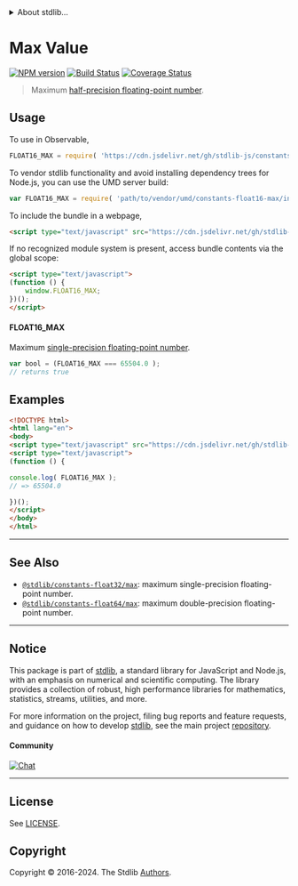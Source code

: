 <!--

@license Apache-2.0

Copyright (c) 2018 The Stdlib Authors.

Licensed under the Apache License, Version 2.0 (the "License");
you may not use this file except in compliance with the License.
You may obtain a copy of the License at

   http://www.apache.org/licenses/LICENSE-2.0

Unless required by applicable law or agreed to in writing, software
distributed under the License is distributed on an "AS IS" BASIS,
WITHOUT WARRANTIES OR CONDITIONS OF ANY KIND, either express or implied.
See the License for the specific language governing permissions and
limitations under the License.

-->


<details>
  <summary>
    About stdlib...
  </summary>
  <p>We believe in a future in which the web is a preferred environment for numerical computation. To help realize this future, we've built stdlib. stdlib is a standard library, with an emphasis on numerical and scientific computation, written in JavaScript (and C) for execution in browsers and in Node.js.</p>
  <p>The library is fully decomposable, being architected in such a way that you can swap out and mix and match APIs and functionality to cater to your exact preferences and use cases.</p>
  <p>When you use stdlib, you can be absolutely certain that you are using the most thorough, rigorous, well-written, studied, documented, tested, measured, and high-quality code out there.</p>
  <p>To join us in bringing numerical computing to the web, get started by checking us out on <a href="https://github.com/stdlib-js/stdlib">GitHub</a>, and please consider <a href="https://opencollective.com/stdlib">financially supporting stdlib</a>. We greatly appreciate your continued support!</p>
</details>

# Max Value

[![NPM version][npm-image]][npm-url] [![Build Status][test-image]][test-url] [![Coverage Status][coverage-image]][coverage-url] <!-- [![dependencies][dependencies-image]][dependencies-url] -->

> Maximum [half-precision floating-point number][half-precision-floating-point-format].



<section class="usage">

## Usage

To use in Observable,

```javascript
FLOAT16_MAX = require( 'https://cdn.jsdelivr.net/gh/stdlib-js/constants-float16-max@umd/browser.js' )
```

To vendor stdlib functionality and avoid installing dependency trees for Node.js, you can use the UMD server build:

```javascript
var FLOAT16_MAX = require( 'path/to/vendor/umd/constants-float16-max/index.js' )
```

To include the bundle in a webpage,

```html
<script type="text/javascript" src="https://cdn.jsdelivr.net/gh/stdlib-js/constants-float16-max@umd/browser.js"></script>
```

If no recognized module system is present, access bundle contents via the global scope:

```html
<script type="text/javascript">
(function () {
    window.FLOAT16_MAX;
})();
</script>
```

#### FLOAT16_MAX

Maximum [single-precision floating-point number][half-precision-floating-point-format].

```javascript
var bool = (FLOAT16_MAX === 65504.0 );
// returns true
```

</section>

<!-- /.usage -->

<section class="examples">

## Examples

<!-- TODO: better example -->

<!-- eslint no-undef: "error" -->

```html
<!DOCTYPE html>
<html lang="en">
<body>
<script type="text/javascript" src="https://cdn.jsdelivr.net/gh/stdlib-js/constants-float16-max@umd/browser.js"></script>
<script type="text/javascript">
(function () {

console.log( FLOAT16_MAX );
// => 65504.0

})();
</script>
</body>
</html>
```

</section>

<!-- /.examples -->

<!-- Section for related `stdlib` packages. Do not manually edit this section, as it is automatically populated. -->

<section class="related">

* * *

## See Also

-   <span class="package-name">[`@stdlib/constants-float32/max`][@stdlib/constants/float32/max]</span><span class="delimiter">: </span><span class="description">maximum single-precision floating-point number.</span>
-   <span class="package-name">[`@stdlib/constants-float64/max`][@stdlib/constants/float64/max]</span><span class="delimiter">: </span><span class="description">maximum double-precision floating-point number.</span>

</section>

<!-- /.related -->

<!-- Section for all links. Make sure to keep an empty line after the `section` element and another before the `/section` close. -->


<section class="main-repo" >

* * *

## Notice

This package is part of [stdlib][stdlib], a standard library for JavaScript and Node.js, with an emphasis on numerical and scientific computing. The library provides a collection of robust, high performance libraries for mathematics, statistics, streams, utilities, and more.

For more information on the project, filing bug reports and feature requests, and guidance on how to develop [stdlib][stdlib], see the main project [repository][stdlib].

#### Community

[![Chat][chat-image]][chat-url]

---

## License

See [LICENSE][stdlib-license].


## Copyright

Copyright &copy; 2016-2024. The Stdlib [Authors][stdlib-authors].

</section>

<!-- /.stdlib -->

<!-- Section for all links. Make sure to keep an empty line after the `section` element and another before the `/section` close. -->

<section class="links">

[npm-image]: http://img.shields.io/npm/v/@stdlib/constants-float16-max.svg
[npm-url]: https://npmjs.org/package/@stdlib/constants-float16-max

[test-image]: https://github.com/stdlib-js/constants-float16-max/actions/workflows/test.yml/badge.svg?branch=v0.2.1
[test-url]: https://github.com/stdlib-js/constants-float16-max/actions/workflows/test.yml?query=branch:v0.2.1

[coverage-image]: https://img.shields.io/codecov/c/github/stdlib-js/constants-float16-max/main.svg
[coverage-url]: https://codecov.io/github/stdlib-js/constants-float16-max?branch=main

<!--

[dependencies-image]: https://img.shields.io/david/stdlib-js/constants-float16-max.svg
[dependencies-url]: https://david-dm.org/stdlib-js/constants-float16-max/main

-->

[chat-image]: https://img.shields.io/gitter/room/stdlib-js/stdlib.svg
[chat-url]: https://app.gitter.im/#/room/#stdlib-js_stdlib:gitter.im

[stdlib]: https://github.com/stdlib-js/stdlib

[stdlib-authors]: https://github.com/stdlib-js/stdlib/graphs/contributors

[umd]: https://github.com/umdjs/umd
[es-module]: https://developer.mozilla.org/en-US/docs/Web/JavaScript/Guide/Modules

[deno-url]: https://github.com/stdlib-js/constants-float16-max/tree/deno
[deno-readme]: https://github.com/stdlib-js/constants-float16-max/blob/deno/README.md
[umd-url]: https://github.com/stdlib-js/constants-float16-max/tree/umd
[umd-readme]: https://github.com/stdlib-js/constants-float16-max/blob/umd/README.md
[esm-url]: https://github.com/stdlib-js/constants-float16-max/tree/esm
[esm-readme]: https://github.com/stdlib-js/constants-float16-max/blob/esm/README.md
[branches-url]: https://github.com/stdlib-js/constants-float16-max/blob/main/branches.md

[stdlib-license]: https://raw.githubusercontent.com/stdlib-js/constants-float16-max/main/LICENSE

[half-precision-floating-point-format]: https://en.wikipedia.org/wiki/Half-precision_floating-point_format

<!-- <related-links> -->

[@stdlib/constants/float32/max]: https://github.com/stdlib-js/constants-float32-max/tree/umd

[@stdlib/constants/float64/max]: https://github.com/stdlib-js/constants-float64-max/tree/umd

<!-- </related-links> -->

</section>

<!-- /.links -->
